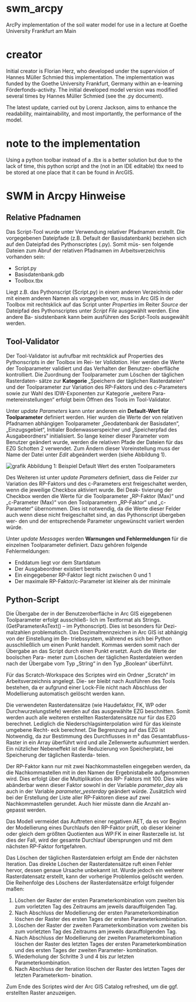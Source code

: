 # swm_arcpy
ArcPy implementation of the soil water model for use in a lecture at Goethe University Frankfurt am Main

# creator
Initial creator is Florian Herz, who developed under the supervision of Hannes Müller Schmied this implementation. The implementation was funded by the Goethe University Frankfurt, Germany within an e-learning Förderfonds-activity. The initial developed model version was modified several times by Hannes Müller Schmied (see the .py document).

The latest update, carried out by Lorenz Jackson, aims to enhance the readability, maintainability, and most importantly, the performance of the model.

# note to the implementation
Using a python toolbar instead of a .tbx is a better solution but due to the lack of time, this python script and the (not in an IDE editable) tbx need to be stored at one place that it can be found in ArcGIS. 

# SWM in Arcpy Hinweise 

## Relative Pfadnamen 
Das Script-Tool wurde unter Verwendung relativer Pfadnamen erstellt. Die vorgegebenen Dateipfade 
(z.B. Default der Basisdatenbank) beziehen sich auf den Dateipfad des Pythonscriptes (.py). Somit müs-
sen folgende Dateien zum Abruf der relativen Pfadnamen im Arbeitsverzeichnis vorhanden sein: 
- Script.py 
- Basisdatenbank.gdb 
- Toolbox.tbx 

Liegt z.B. das Pythonscript (Script.py) in einem anderen Verzeichnis oder mit einem anderen Namen 
als vorgegeben vor, muss in Arc GIS in der Toolbox mit rechtsklick auf das Script unter _Properties_ im 
Reiter _Source_ der Dateipfad des Pythonscriptes unter _Script File_ ausgewählt werden. Eine andere Ba-
sisdstenbank kann beim ausführen des Script-Tools ausgewählt werden. 

## Tool-Validator 
Der Tool-Validator ist aufrufbar mit rechtsklick auf Properties des Pythonscripts in der Toolbox im Rei-
ter _Validation_. Hier werden die Werte der Toolparameter validiert und das Verhalten der Benutzer-
oberfläche kontrolliert. Die Zuordnung der Toolparameter zum Löschen der täglichen Rasterdaten-
sätze zur **Kategorie** „Speichern der täglichen Rasterdateien“ und der Toolparameter zur Variation des 
RP-Faktors und des c-Parameters sowie zur Wahl des IDW-Exponenten zur Kategorie „weitere Para-
metereinstellungen“ erfolgt beim Öffnen des Tools im Tool-Validator. 

Unter _update Parameters_ kann unter anderem ein **Default-Wert für Toolparameter** definiert werden. 
Hier wurden die Werte der von relativen Pfadnamen abhängigen Toolparameter „Geodatenbank der 
Basisdaten“, „Einzugsgebiet“, Initialer Bodenwasserspeicher und „Speicherpfad des Ausgabeordners“ 
initialisiert. So lange keiner dieser Parameter vom Benutzer geändert wurde, werden die relativen 
Pfade der Dateien für das EZG Schotten 2 verwendet. Zum Ändern dieser Voreinstellung muss der 
Name der Datei unter _Edit_ abgeändert werden (siehe Abbildung 1). 

![grafik](https://user-images.githubusercontent.com/57669828/147912666-d4cae953-8649-47cc-a054-38b61da3c8dd.png)
Abbildung 1: Beispiel Default Wert des ersten Toolparameters

Des Weiteren ist unter _update Parameters_ definiert, dass die Felder zur Variation des RP-Faktors und 
des c-Parameters erst freigeschaltet werden, wenn die jeweilige Checkbox aktiviert wurde. Bei Deak-
tivierung der Checkbox werden die Werte für die Toolparameter „RP-Faktor (Max)“ und „c-Parameter 
(Max)“ von den Toolparametern „RP-Faktor“ und „c-Parameter“ übernommen. Dies ist notwendig, da 
die Werte dieser Felder auch wenn diese nicht freigeschaltet sind, an das Pythonscript übergeben wer-
den und der entsprechende Parameter ungewünscht variiert werden würde. 

Unter _update Messages_ werden **Warnungen und Fehlermeldungen** für die einzelnen Toolparameter 
definiert. Dazu gehören folgende Fehlermeldungen: 
- Enddatum liegt vor dem Startdatum 
- Der Ausgabeordner existiert bereits 
- Ein eingegebener RP-Faktor liegt nicht zwischen 0 und 1 
- Der maximale RP-Faktor/c-Parameter ist kleiner als der minimale

## Python-Script 
Die Übergabe der in der Benutzeroberfläche in Arc GIS eigegebenen Toolparameter erfolgt ausschließ-
lich im Textformat als Strings. (GetParameterAsText() – im Pythonscript). Dies ist besonders für Dezi-
malzahlen problematisch. Das Dezimaltrennzeichen in Arc GIS ist abhängig von der Einstellung im Be-
triebssystem, während es sich bei Python ausschließlich um einen Punkt handelt. Kommas werden 
somit nach der Übergabe an das Script durch einen Punkt ersetzt. Auch die Werte der boolschen Para-
meter zum Löschen der täglichen Rasterdateien werden nach der Übergabe vom Typ „String“ in den 
Typ „Boolean“ überführt. 

Für das Scratch-Workspace des Scriptes wird ein Ordner „Scratch“ im Arbeitsverzeichnis angelegt. Die-
ser bleibt nach Ausführen des Tools bestehen, da er aufgrund einer Lock-File nicht nach Abschluss der 
Modellierung automatisch gelöscht werden kann. 

Die verwendeten Rasterdatensätze (wie Haudefaktor, FK, WP oder Durchwurzelungstiefe) werden auf 
das ausgewählte EZG beschnitten. Somit werden auch alle weiteren erstellten Rasterdatensätze nur 
für das EZG berechnet. Lediglich die Niederschlagsinterpolation wird für das kleinste umgebene Recht-
eck berechnet. Die Begrenzung auf das EZG ist Notwendig, da zur Bestimmung des Durchflusses in m³ 
das Gesamtabfluss-Raster in ein Array überführt wird und alle Zellenwerte aufsummiert werden. Ein 
nützlicher Nebeneffekt ist die Reduzierung von Speicherplatz, bei Speicherung der täglichen Rasterda-
teien. 

Der RP-Faktor kann nur mit zwei Nachkommastellen eingegeben werden, da die Nachkommastellen 
mit in den Namen der Ergebnistabelle aufgenommen wird. Dies erfolgt über die Multiplikation des RP-
Faktors mit 100. Dies wäre abänderbar wenn dieser Faktor sowohl in der Variable _parameter_day_ als 
auch in der Variable _parameter_yesterday_ geändert würde. Zusätzlich wird bei der Erstellung der Liste 
aller RP-Faktoren diese auf zwei Nachkommastellen gerundet. Auch hier müsste dann die Anzahl an-
gepasst werden. 

Das Modell vermeidet das Auftreten einer negativen AET, da es vor Beginn der Modellierung eines 
Durchlaufs den RP-Faktor prüft, ob dieser kleiner oder gleich dem größten Quotienten aus WP:FK in 
einer Rasterzelle ist. Ist dies der Fall, wird der gesamte Durchlauf übersprungen und mit dem nächsten 
RP-Faktor fortgefahren.  

Das Löschen der täglichen Rasterdateien erfolgt am Ende der nächsten Iteration. Das direkte Löschen 
der Rasterdatensätze ruft einen Fehler hervor, dessen genaue Ursache unbekannt ist. Wurde jedoch 
ein weiterer Rasterdatensatz erstellt, kann der vorherige Problemlos gelöscht werden. Die Reihenfolge 
des Löschens der Rasterdatensätze erfolgt folgender maßen: 
1. Löschen der Raster der ersten Parameterkombination vom zweiten bis zum vorletzten Tag des 
Zeitraums am jeweils darauffolgenden Tag. 
2. Nach Abschluss der Modellierung der ersten Parameterkombination löschen der Raster des 
ersten Tages der ersten Parameterkombination. 
3. Löschen der Raster der zweiten Parameterkombination vom zweiten bis zum vorletzten Tag 
des Zeitraums am jeweils darauffolgenden Tag. 
4. Nach Abschluss der Modellierung der zweiten Parameterkombination löschen der Raster des 
letzten Tages der ersten Parameterkombination und des ersten Tages der zweiten Parameter-
kombination. 
5. Wiederholung der Schritte 3 und 4 bis zur letzten Parameterkombination. 
6. Nach Abschluss der Iteration löschen der Raster des letzten Tages der letzten Parameterkom-
bination. 

Zum Ende des Scriptes wird der Arc GIS Catalog refreshed, um die ggf. erstellten Raster anzuzeigen. 
